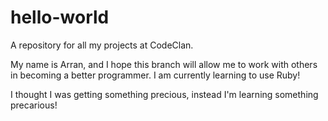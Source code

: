 # hello-world

A repository for all my projects at CodeClan.

My name is Arran, and I hope this branch will allow me to work with others in becoming a better programmer.
I am currently learning to use Ruby!

I thought I was getting something precious, instead I'm learning something precarious!


